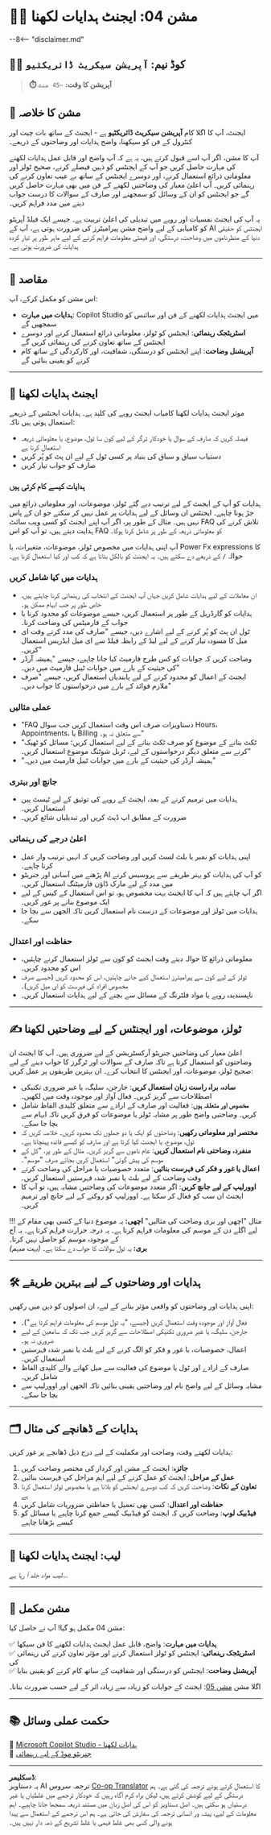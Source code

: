 <!--
CO_OP_TRANSLATOR_METADATA:
{
  "original_hash": "66d1f5ea2cc33dc690a5fc4a8e2a666e",
  "translation_date": "2025-10-22T19:07:59+00:00",
  "source_file": "docs/operative-preview/04-agent-instructions/README.md",
  "language_code": "ur"
}
-->
# 🕵️‍♂️ مشن 04: ایجنٹ ہدایات لکھنا

--8<-- "disclaimer.md"

## 🕵️‍♂️ کوڈ نیم: `آپریشن سیکریٹ ڈائریکٹیو`

> **⏱️ آپریشن کا وقت:** `~45 منٹ`

## 🎯 مشن کا خلاصہ

ایجنٹ، آپ کا اگلا کام **آپریشن سیکریٹ ڈائریکٹیو** ہے - ایجنٹ کے ساتھ بات چیت اور کنٹرول کے فن کو سیکھنا، واضح ہدایات اور وضاحتوں کے ذریعے۔

آپ کا مشن، اگر آپ اسے قبول کرتے ہیں، یہ ہے کہ آپ واضح اور قابل عمل ہدایات لکھنے کی مہارت حاصل کریں جو آپ کے ایجنٹس کو ذہین فیصلے کرنے، صحیح ٹولز اور معلوماتی ذرائع استعمال کرنے، اور دوسرے ایجنٹس کے ساتھ بے عیب تعاون کرنے کی رہنمائی کریں۔ آپ اعلیٰ معیار کی وضاحتیں لکھنے کے فن میں بھی مہارت حاصل کریں گے جو ایجنٹس کو ان کے وسائل کو سمجھنے اور صارف کے سوالات کا درست جواب دینے میں مدد فراہم کریں۔

یہ آپ کی ایجنٹ نفسیات اور رویے میں تبدیلی کی اعلیٰ تربیت ہے۔ جیسے ایک فیلڈ آپریٹو کو کامیابی کے لیے واضح مشن پیرامیٹرز کی ضرورت ہوتی ہے، آپ کے AI ایجنٹس کو حقیقی دنیا کے منظرناموں میں وضاحت، درستگی، اور قیمتی معلومات فراہم کرنے کے لیے ماہر طور پر تیار کردہ ہدایات کی ضرورت ہوتی ہے۔

---

## 🔎 مقاصد

اس مشن کو مکمل کرکے، آپ:

- **ہدایات میں مہارت**: Copilot Studio میں ایجنٹ ہدایات لکھنے کے فن اور سائنس کو سمجھیں گے  
- **اسٹریٹجک رہنمائی**: ایجنٹس کو ٹولز، معلوماتی ذرائع استعمال کرنے اور دوسرے ایجنٹس کے ساتھ تعاون کرنے کی رہنمائی کریں گے  
- **آپریشنل وضاحت**: اپنے ایجنٹس کو درستگی، شفافیت، اور کارکردگی کے ساتھ کام کرنے کو یقینی بنائیں گے  

---

## 📝 ایجنٹ ہدایات لکھنا

موثر ایجنٹ ہدایات لکھنا کامیاب ایجنٹ رویے کی کلید ہے۔ ہدایات ایجنٹس کے ذریعے استعمال ہوتی ہیں تاکہ:

- فیصلہ کریں کہ صارف کے سوال یا خودکار ٹرگر کے لیے کون سا ٹول، موضوع، یا معلوماتی ذریعہ استعمال کرنا ہے  
- دستیاب سیاق و سباق کی بنیاد پر کسی ٹول کے لیے ان پٹ کو پُر کریں  
- صارف کو جواب تیار کریں  

### ہدایات کیسے کام کرتی ہیں

ہدایات کو آپ کے ایجنٹ کے لیے ترتیب دیے گئے ٹولز، موضوعات، اور معلوماتی ذرائع میں جڑ ہونا چاہیے۔ ایجنٹس ان وسائل کے لیے ہدایات پر عمل نہیں کر سکتے جو ان کے پاس نہیں ہیں۔ مثال کے طور پر، اگر آپ اپنے ایجنٹ کو کسی ویب سائٹ FAQ تلاش کرنے کی ہدایت دیتے ہیں، تو آپ کو اس FAQ کو معلوماتی ذریعہ کے طور پر شامل کرنا ہوگا۔

آپ اپنی ہدایات میں مخصوص ٹولز، موضوعات، متغیرات، یا Power Fx expressions کا حوالہ `/` کے ذریعے دے سکتے ہیں۔ یہ ایجنٹ کو بالکل بتاتا ہے کہ کب اور کیا استعمال کرنا ہے۔

### ہدایات میں کیا شامل کریں

- ان معاملات کے لیے ہدایات شامل کریں جہاں آپ ایجنٹ کے انتخاب کی رہنمائی کرنا چاہتے ہیں، خاص طور پر جب ابہام ممکن ہو۔  
- ہدایات کو گارڈریل کے طور پر استعمال کریں، جیسے موضوعات کو محدود کرنا یا جواب کے فارمیٹس کی وضاحت کرنا۔  
- ٹول ان پٹ کو پُر کرنے کے لیے اشارے دیں، جیسے "صارف کی مدد کرتے وقت ای میل کا مسودہ تیار کرنے کے لیے لیڈ کے رابطہ فیلڈ سے ای میل ایڈریس استعمال کریں۔"  
- وضاحت کریں کہ جوابات کو کس طرح فارمیٹ کیا جانا چاہیے، جیسے "ہمیشہ آرڈر کی حیثیت کے بارے میں جوابات ٹیبل فارمیٹ میں دیں۔"  
- ایجنٹ کے اعمال کو محدود کرنے کے لیے پابندیاں استعمال کریں، جیسے "صرف ملازم فوائد کے بارے میں درخواستوں کا جواب دیں۔"  

### عملی مثالیں

- "FAQ دستاویزات صرف اس وقت استعمال کریں جب سوال Hours، Appointments، یا Billing سے متعلق نہ ہو۔"  
- "ٹکٹ بنانے کے موضوع کو صرف ٹکٹ بنانے کے لیے استعمال کریں؛ مسائل کو ٹھیک کرنے سے متعلق دیگر درخواستوں کے لیے، ٹربل شوٹنگ موضوع استعمال کریں۔"  
- "ہمیشہ آرڈر کی حیثیت کے بارے میں جوابات ٹیبل فارمیٹ میں دیں۔"  

### جانچ اور بہتری

- ہدایات میں ترمیم کرنے کے بعد، ایجنٹ کے رویے کی توثیق کے لیے ٹیسٹ پین استعمال کریں۔  
- ضرورت کے مطابق اپ ڈیٹ کریں اور تبدیلیاں شائع کریں۔  

### اعلیٰ درجے کی رہنمائی

- اپنی ہدایات کو نمبر یا بلٹ لسٹ کریں اور وضاحت کریں کہ انہیں ترتیب وار عمل کرنا چاہیے۔  
- پڑھنے میں آسانی اور جنریٹو AI کو آپ کی ہدایات کو بہتر طریقے سے پروسیس کرنے میں مدد کے لیے مارک ڈاؤن فارمیٹنگ استعمال کریں۔  
- اگر آپ چاہتے ہیں کہ آپ کا ایجنٹ بہت مخصوص ہو، تو اس استعمال کے کیس کے لیے ایک موضوع بنانے پر غور کریں۔  
- ہدایات میں ٹولز اور موضوعات کے درست نام استعمال کریں تاکہ الجھن سے بچا جا سکے۔  

### حفاظت اور اعتدال

- معلوماتی ذرائع کا حوالہ دیتے وقت ایجنٹ کو کون سے ٹولز استعمال کرنے چاہئیں، اس کو محدود کریں۔  
- ٹولز کے لیے کون سے پیرامیٹرز استعمال کیے جانے چاہئیں، اس کو محدود کریں (جیسے صرف مخصوص افراد کی فہرست کو ای میل کریں)۔  
- ناپسندیدہ رویے یا مواد فلٹرنگ کے مسائل سے بچنے کے لیے ہدایات استعمال کریں۔  

---

## ✍️ ٹولز، موضوعات، اور ایجنٹس کے لیے وضاحتیں لکھنا

اعلیٰ معیار کی وضاحتیں جنریٹو آرکسٹریشن کے لیے ضروری ہیں۔ آپ کا ایجنٹ ان وضاحتوں کو استعمال کرتا ہے تاکہ صارف کے سوالات اور ٹرگرز کا جواب دینے کے لیے صحیح ٹولز، موضوعات، اور ایجنٹس کا انتخاب کرے۔ ان بہترین طریقوں پر عمل کریں:

- **سادہ، براہ راست زبان استعمال کریں**: جارجن، سلیگ، یا غیر ضروری تکنیکی اصطلاحات سے گریز کریں۔ فعال آواز اور موجودہ وقت میں لکھیں۔  
- **مخصوص اور متعلقہ ہوں**: فعالیت اور صارف کے ارادے سے متعلق کلیدی الفاظ شامل کریں۔ وضاحتیں واضح طور پر مشابہ ٹولز یا موضوعات کو فرق کریں تاکہ ابہام سے بچا جا سکے۔  
- **مختصر اور معلوماتی رکھیں**: وضاحتوں کو ایک یا دو جملوں تک محدود کریں۔ خلاصہ کریں کہ ٹول، موضوع، یا ایجنٹ کیا کرتا ہے اور صارف کو کیسے فائدہ پہنچاتا ہے۔  
- **منفرد، وضاحتی نام استعمال کریں**: عام ناموں سے گریز کریں۔ مثال کے طور پر، "کل کے موسم کی پیش گوئی" استعمال کریں بجائے صرف "موسم"۔  
- **اعمال یا غور و فکر کی فہرست بنائیں**: متعدد خصوصیات یا مراحل کی وضاحت کرتے وقت وضاحت کے لیے بلٹ یا نمبر شدہ فہرستیں استعمال کریں۔  
- **اوورلیپ کے لیے جانچ کریں**: اگر متعدد موضوعات کی وضاحتیں مشابہ ہیں، تو آپ کا ایجنٹ ان سب کو فعال کر سکتا ہے۔ اوورلیپ کو روکنے کے لیے جانچ اور ترمیم کریں۔  

!!! مثال "اچھی اور بری وضاحت کی مثالیں"
    **اچھی:** یہ موضوع دنیا کے کسی بھی مقام کے لیے اگلے دن کے موسم کی معلومات فراہم کرتا ہے۔ یہ درجہ حرارت فراہم کرتا ہے۔ یہ آج کے موجودہ موسم کو حاصل نہیں کرتا۔  
    **بری:** یہ ٹول سوالات کا جواب دے سکتا ہے۔ *(بہت مبہم)*  

---

## 🛠️ ہدایات اور وضاحتوں کے لیے بہترین طریقے

اپنی ہدایات اور وضاحتوں کو واقعی مؤثر بنانے کے لیے، ان اصولوں کو ذہن میں رکھیں:

- فعال آواز اور موجودہ وقت استعمال کریں (جیسے، "یہ ٹول موسم کی معلومات فراہم کرتا ہے")۔  
- جارجن، سلیگ، یا غیر ضروری تکنیکی اصطلاحات سے گریز کریں جب تک کہ سامعین کے لیے ضروری نہ ہو۔  
- اعمال، خصوصیات، یا غور و فکر کو الگ کرنے کے لیے بلٹ یا نمبر شدہ فہرستیں استعمال کریں۔  
- صارف کے ارادے اور ٹول یا موضوع کی فعالیت سے میل کھانے والے کلیدی الفاظ شامل کریں۔  
- مشابہ وسائل کے لیے واضح نام اور وضاحتیں یقینی بنائیں تاکہ الجھن اور اوورلیپ سے بچا جا سکے۔  

---

## 🗂️ ہدایات کے ڈھانچے کی مثال

ہدایات لکھتے وقت، وضاحت اور مکملیت کے لیے درج ذیل ڈھانچے پر غور کریں:

1. **جائزہ**: ایجنٹ کے مشن اور کردار کی مختصر وضاحت کریں  
1. **عمل کے مراحل**: ایجنٹ کو عمل کرنے کے لیے اہم مراحل کی فہرست بنائیں  
1. **تعاون کے نکات**: وضاحت کریں کہ کب دوسرے ایجنٹس کو بلانا ہے یا مخصوص ٹولز استعمال کرنا ہے  
1. **حفاظت اور اعتدال**: کسی بھی تعمیل یا حفاظتی ضروریات شامل کریں  
1. **فیڈبیک لوپ**: وضاحت کریں کہ ایجنٹ کو فیڈبیک کیسے جمع کرنا چاہیے یا مسائل کو کیسے بڑھانا چاہیے  

---

## 🧪 لیب: ایجنٹ ہدایات لکھنا

*لیب مواد جلد آ رہا ہے...*

---

## 🎉 مشن مکمل

مشن 04 مکمل ہو گیا! آپ نے حاصل کیا:

✅ **ہدایات میں مہارت**: واضح، قابل عمل ایجنٹ ہدایات لکھنے کا فن سیکھا  
✅ **اسٹریٹجک رہنمائی**: ایجنٹس کو ٹولز استعمال کرنے اور مؤثر تعاون کرنے کی رہنمائی کی  
✅ **آپریشنل وضاحت**: ایجنٹس کو درستگی اور شفافیت کے ساتھ کام کرنے کو یقینی بنایا  

اگلا مشن [مشن 05](../05-agent-responses/README.md): ایجنٹ کے جوابات کو زیادہ سے زیادہ اثر کے لیے حسب ضرورت بنانا۔

---

## 📚 حکمت عملی وسائل

📖 [Microsoft Copilot Studio - ہدایات لکھنا](https://learn.microsoft.com/microsoft-copilot-studio/authoring-instructions)  
📖 [جنریٹو موڈ کے لیے رہنمائی](https://learn.microsoft.com/microsoft-copilot-studio/guidance/generative-mode-guidance)  

---

**ڈسکلیمر**:  
یہ دستاویز AI ترجمہ سروس [Co-op Translator](https://github.com/Azure/co-op-translator) کا استعمال کرتے ہوئے ترجمہ کی گئی ہے۔ ہم درستگی کے لیے کوشش کرتے ہیں، لیکن براہ کرم آگاہ رہیں کہ خودکار ترجمے میں غلطیاں یا غیر درستیاں ہو سکتی ہیں۔ اصل دستاویز کو اس کی اصل زبان میں مستند ذریعہ سمجھا جانا چاہیے۔ اہم معلومات کے لیے، پیشہ ور انسانی ترجمہ کی سفارش کی جاتی ہے۔ ہم اس ترجمے کے استعمال سے پیدا ہونے والی کسی بھی غلط فہمی یا غلط تشریح کے ذمہ دار نہیں ہیں۔